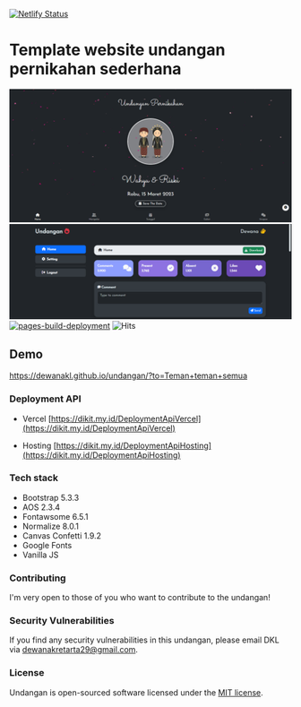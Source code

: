 [![Netlify Status](https://api.netlify.com/api/v1/badges/6d5bd800-f50b-4ec8-a2a7-d7ce98d004ca/deploy-status)](https://app.netlify.com/sites/yaya-udit/deploys)

# Template website undangan pernikahan sederhana

![Thumbnail](/assets/images/banner.png)
![Thumbnail2](/assets/images/banner2.png)
[![pages-build-deployment](https://github.com/dewanakl/undangan/actions/workflows/pages/pages-build-deployment/badge.svg?branch=3.x)](https://github.com/dewanakl/undangan/actions/workflows/pages/pages-build-deployment)
![Hits](https://dikit.my.id/0b3y8q)

## Demo

<https://dewanakl.github.io/undangan/?to=Teman+teman+semua>

### Deployment API

- Vercel
[https://dikit.my.id/DeploymentApiVercel](https://dikit.my.id/DeploymentApiVercel)

- Hosting
[https://dikit.my.id/DeploymentApiHosting](https://dikit.my.id/DeploymentApiHosting)

### Tech stack

- Bootstrap 5.3.3
- AOS 2.3.4
- Fontawsome 6.5.1
- Normalize 8.0.1
- Canvas Confetti 1.9.2
- Google Fonts
- Vanilla JS

### Contributing

I'm very open to those of you who want to contribute to the undangan!

### Security Vulnerabilities

If you find any security vulnerabilities in this undangan, please email DKL via [dewanakretarta29@gmail.com](mailto:dewanakretarta29@gmail.com).

### License

Undangan is open-sourced software licensed under the [MIT license](https://opensource.org/licenses/MIT).
